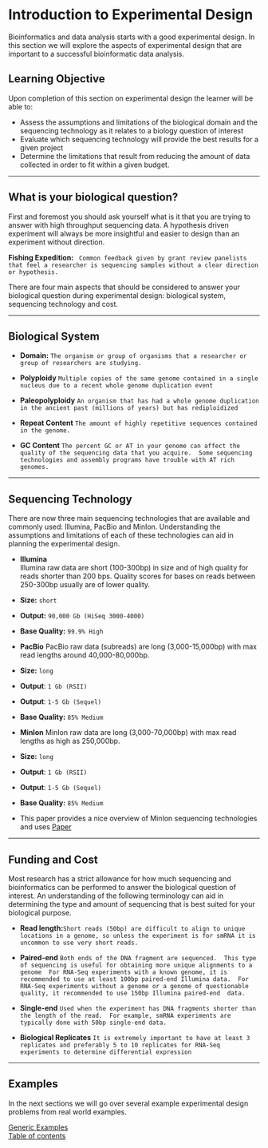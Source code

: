 # Introduction to Experimental Design

Bioinformatics and data analysis starts with a good experimental design.  In this section we will explore the aspects of experimental design that are important to a successful bioinformatic data analysis.  


## Learning Objective
Upon completion of this section on experimental design the learner will be able to:

* Assess the assumptions and limitations of the biological domain and the sequencing technology as it relates to a biology question of interest
* Evaluate which sequencing technology will provide the best results for a given project
* Determine the limitations that result from reducing the amount of data collected in order to fit within a given budget.


---

## What is your biological question?

First and foremost you should ask yourself what is it that you are trying to answer with high throughput sequencing data.  A hypothesis driven experiment will always be more insightful and easier to design than an experiment without direction.  

**Fishing Expedition:**  ```
Common feedback given by grant review panelists that feel a researcher is sequencing samples without a clear direction or hypothesis.```

There are four main aspects that should be considered to answer your biological question during experimental design: biological system, sequencing technology and cost.

---

## Biological System

- **Domain:**  ```The organism or group of organisms that a researcher or group of researchers are studying.```

- **Polyploidy** ```Multiple copies of the same genome contained in a single nucleus due to a recent whole genome duplication event ```

- **Paleopolyploidy**  ```An organism that has had a whole genome duplication in the ancient past (millions of years) but has rediploidized```

- **Repeat Content**   ```The amount of highly repetitive sequences contained in the genome.```

- **GC Content** ```The percent GC or AT in your genome can affect the quality of the sequencing data that you acquire.  Some sequencing technologies and assembly programs have trouble with AT rich genomes.```

---

## Sequencing Technology
There are now three main sequencing technologies that are available and commonly used: Illumina, PacBio and MinIon.  Understanding the assumptions and limitations of each of these technologies can aid in planning the experimental design.

- **Illumina**  
Illumina raw data are short (100-300bp) in size and of high quality for reads shorter than 200 bps.  Quality scores for bases on reads between 250-300bp usually are of lower quality.
 - **Size:** ```short```
 - **Output:** ```90,000 Gb (HiSeq 3000-4000)```
 - **Base Quality:** ```99.9% High```


- **PacBio**
PacBio raw data (subreads) are long (3,000-15,000bp) with max read lengths around 40,000-80,000bp.
 - **Size:** ```long```
 - **Output**: ```1 Gb (RSII)```
 - **Output**: ```1-5 Gb (Sequel)```
 - **Base Quality:** ```85% Medium```


- **MinIon**
MinIon raw data are long (3,000-70,000bp) with max read lengths as high as 250,000bp.
 - **Size:** ```long```
 - **Output**: ```1 Gb (RSII)```
 - **Output**: ```1-5 Gb (Sequel)```
 - **Base Quality:** ```85% Medium```
 - This paper provides a nice overview of MinIon sequencing technologies and uses [Paper](https://genomebiology.biomedcentral.com/articles/10.1186/s13059-016-1103-0)

---

## Funding and Cost
Most research has a strict allowance for how much sequencing and bioinformatics can be performed to answer the biological question of interest. An understanding of the following terminology can aid in determining the type and amount of sequencing that is best suited for your biological purpose.

 - **Read length:**```Short reads (50bp) are difficult to align to unique locations in a genome, so unless the experiment is for smRNA it is uncommon to use very short reads.```


 - **Paired-end** ```Both ends of the DNA fragment are sequenced.  This type of sequencing is useful for obtaining more unique alignments to a genome  For RNA-Seq experiments with a known genome, it is recommended to use at least 100bp paired-end Illumina data.  For RNA-Seq experiments without a genome or a genome of questionable quality, it recommended to use 150bp Illumina paired-end  data. ```


 - **Single-end** ```Used when the experiment has DNA fragments shorter than the length of the read.  For example, smRNA experiments are typically done with 50bp single-end data. ```


 - **Biological Replicates**  ```It is extremely important to have at least 3 replicates and preferably 5 to 10 replicates for RNA-Seq experiments to determine differential expression```

---

## Examples

In the next sections we will go over several example experimental design problems from real world examples.

[Generic Examples](experimentalDesign/eD_genericExamples.md)  
[Table of contents](https://isugenomics.github.io/bioinformatics-workbook/)
